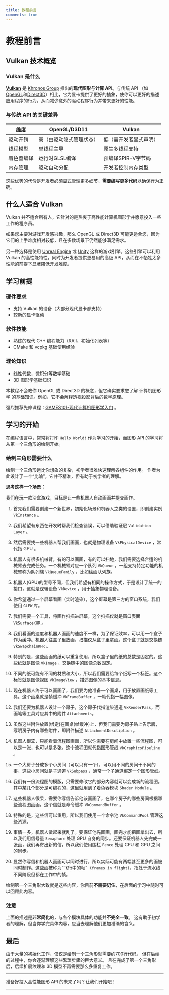 ```yaml
---
title: 教程前言
comments: true
---
```

# **教程前言**

## **Vulkan 技术概览**

### Vulkan 是什么

**[Vulkan](https://www.vulkan.org/)** 是 [Khronos Group](https://www.khronos.org/) 推出的**现代图形与计算 API**。与传统 API （如[OpenGL](https://en.wikipedia.org/wiki/OpenGL)和[Direct3D](https://en.wikipedia.org/wiki/Direct3D)）相比，它为显卡提供了更好的抽象，使你可以更好的描述应用程序的行为，从而减少意外的驱动程序行为并带来更好的性能。

### 与传统 API 的关键差异

| 维度            | OpenGL/D3D11          | Vulkan               |
|-----------------|----------------------|----------------------|
| 驱动开销        | 高（由驱动隐式管理状态） | 低（需开发者显式声明） |
| 线程模型        | 单线程主导            | 原生多线程支持        |
| 着色器编译      | 运行时GLSL编译        | 预编译SPIR-V字节码    |
| 内存管理        | 驱动自动分配          | 开发者控制内存类型    |

这些优势的代价是开发者必须显式管理更多细节，**需要编写更多代码**以确保行为正确。

## **什么人适合 Vulkan**

 Vulkan 并不适合所有人，它针对的是热衷于高性能计算机图形学并愿意投入一些工作的程序员。

如果您主要对游戏开发感兴趣，那么 OpenGL 或 Direct3D 可能更适合您，因为它们的上手难度相对较低，且在多数场景下仍然能够满足需求。

另一种选择是使用 [Unreal Engine](https://www.unrealengine.com/zh-CN) 或 [Unity](https://unity.com/cn) 这样的游戏引擎。这些引擎可以利用 Vulkan 的高性能特性，同时为开发者提供更易用的高级 API，从而在不牺牲太多性能的前提下显著降低开发难度。

## **学习前提**

### 硬件要求
- 支持 Vulkan 的设备（大部分现代显卡都支持）
- 较新的显卡驱动

### 软件技能
- 熟练的现代 C++ 编程能力（RAII、初始化列表等）
- CMake 和 vcpkg 基础使用经验

### 理论知识
- 线性代数，微积分等数学基础
- 3D 图形学基础知识

本教程不会教你 OpenGL 或 Direct3D 的概念，但它确实要求您了解 计算机图形学 的基础知识。例如，它不会解释透视投影背后的数学原理。  

强烈推荐先修课程：[GAMES101-现代计算机图形学入门](https://www.bilibili.com/video/BV1X7411F744) 。  

## **学习的开始**

在编程语言中，常常将打印 `Hello World!` 作为学习的开始，而图形 API 的学习将从第一个三角形的绘制开始。

### 绘制三角形需要什么

绘制一个三角形远比你想象的复杂，初学者很难快速理解各组件的作用。
作者为此设计了一个“比喻”，它并不精准，但有助于初学者的理解。

**思考这样一个场景：**

我们在玩一款沙盒游戏，目标是让一些机器人自动画画并提交画作。

1. 首先我们需要创建一个新世界，初始化场景和机器人之类的设置，即创建实例 `VkInstance` 。

2. 我们希望有东西在开发时帮我们检查错误，可以借助验证层 `Validation Layer` 。

3. 然后需要找一些机器人帮我们画画，也就是物理设备 `VkPhysicalDevice` ，常代指 GPU 。

4. 机器人有很多机械臂，有的可以画画，有的可以扫地，我们需要选择合适的机械臂去完成任务。一个机械臂对应一个队列 `VkQueue` ，一组支持特定功能的机械臂称为队列族 `VkQueueFamily` ，比如绘画队列族。

5. 机器人\(GPU\)的型号不同，但我们希望有相同的操作方式，于是设计了统一的接口，这就是逻辑设备 `VkDevice` ，用于抽象物理设备。

6. 你希望通过一个屏幕看画（实时渲染），这个屏幕是第三方的窗口系统，我们使用 `GLFW` 库。

7. 我们需要一个工具，将画作扫描进屏幕，这个扫描仪就是窗口表面 `VkSurfaceKHR` 。

8. 我们看画的速度和机器人画画的速度不一样，为了保证效率，可以用一个盒子作为缓冲。机器人往盒子里放画，扫描仪从盒子里拿画。这个盒子就是交换链 `VkSwapchainKHR` 。

9. 特别的是，这些画画的纸可以重复使用，所以盒子里的纸的总数是固定的。这些纸就是图像 `VkImage` ，交换链中的图像总数固定。

10. 不同的纸可能有不同的材质和大小，所以我们需要给每个纸写一个标签。这个标签就是图像视图 `VkImageView` ，描述图像的基本信息。

11. 现在机器人终于可以画画了，我们要为他准备一个画桌，用于放置画纸等工具。这个画桌就是帧缓冲 `VkFrameBuffer` ，一帧代指一幅图像。

12. 我们还要为机器人设计一个房子，这个房子代指渲染通道 `VkRenderPass`，而画笔等工具对应其中的附件 `Attachments`。

13. 虽然这些附件放置\(绑定\)在画桌\(帧缓冲\)上，但我们需要为房子贴上告示牌，写明房子内有哪些附件，即附件描述 `AttachmentDesctiption` 。 

13. 机器人很笨，只能看着流程图画画，所以你需要在房间中放置一些流程图，可以是一张，也可以是多张。这个流程图就代指图形管线 `VkGraphicsPipeline` 。

14. 一个大房子分成多个小房间（可以只有一个），可以用不同的房间干不同的事，这些小房间就是子通道 `VkSubpass` ，通常一个子通道绑定一个图形管线。

15. 我们有一份流程图的模版，只需要修改它的部分内容就可以变成新的流程图。其中某几个部分是可编程的，这里就用到了着色器模块 `Shader Module` 。

16. 这些机器人很呆，需要你写信告诉他该画画了，在哪个房子的哪些房间根据哪些流程图画画。这个信就是命令缓冲 `VkCommandBuffer` 。

17. 特殊的是，这些信可以重用，所以我们使用一个命令池 `VkCommandPool` 管理这些资源。

18. 事情一多，机器人做起来就乱了。要保证他先画画，画完才能把画拿出去，所以我们用信号量 `Semaphore` 处理 GPU 自身的同步。还要保证机器人先完成一张画，我们再寄出新的信，所以我们使用围栏 `Fence` 处理 CPU 和 GPU 之间的同步。

19. 显然你写信和机器人画画可以同时进行，所以实际可能有两幅甚至更多的画被同时制作。这些画被称为“飞行中的帧”（`frames in flight`），指处于流水线不同阶段但都在工作中的帧。

绘制第一个三角形大致就是这些内容，你目前**不需要记住**，在后面的学习中随时可以回顾此内容。

### 注意

上面的描述是**非常简化**的，与各个模块具体的功能并**不完全一致**。 这有助于初学者的理解，但当你学完具体内容，应当去理解他们更加准确的含义。

## **最后**

由于大量的初始化工作，仅仅是绘制一个三角形就需要约700行代码。
但在后续的过程中，你会逐渐理解这些繁琐步骤的巨大意义。
且在完成了第一个三角形后，后续扩展纹理和 3D 模型不再需要那么多重复工作。

---

准备好投入高性能图形 API 的未来了吗？让我们开始吧！

---
